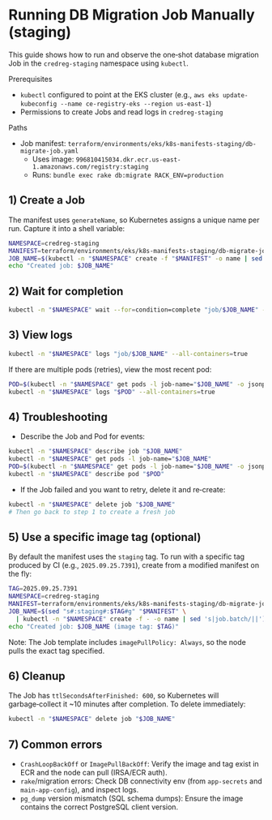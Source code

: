 # Running DB Migration Job Manually (staging)

This guide shows how to run and observe the one‑shot database migration Job in the `credreg-staging` namespace using `kubectl`.

Prerequisites
- `kubectl` configured to point at the EKS cluster (e.g., `aws eks update-kubeconfig --name ce-registry-eks --region us-east-1`)
- Permissions to create Jobs and read logs in `credreg-staging`

Paths
- Job manifest: `terraform/environments/eks/k8s-manifests-staging/db-migrate-job.yaml`
  - Uses image: `996810415034.dkr.ecr.us-east-1.amazonaws.com/registry:staging`
  - Runs: `bundle exec rake db:migrate RACK_ENV=production`

## 1) Create a Job
The manifest uses `generateName`, so Kubernetes assigns a unique name per run. Capture it into a shell variable:

```bash
NAMESPACE=credreg-staging
MANIFEST=terraform/environments/eks/k8s-manifests-staging/db-migrate-job.yaml
JOB_NAME=$(kubectl -n "$NAMESPACE" create -f "$MANIFEST" -o name | sed 's|job.batch/||')
echo "Created job: $JOB_NAME"
```

## 2) Wait for completion
```bash
kubectl -n "$NAMESPACE" wait --for=condition=complete "job/$JOB_NAME" --timeout=10m
```

## 3) View logs
```bash
kubectl -n "$NAMESPACE" logs "job/$JOB_NAME" --all-containers=true
```
If there are multiple pods (retries), view the most recent pod:
```bash
POD=$(kubectl -n "$NAMESPACE" get pods -l job-name="$JOB_NAME" -o jsonpath='{.items[-1:].0.metadata.name}')
kubectl -n "$NAMESPACE" logs "$POD" --all-containers=true
```

## 4) Troubleshooting
- Describe the Job and Pod for events:
```bash
kubectl -n "$NAMESPACE" describe job "$JOB_NAME"
kubectl -n "$NAMESPACE" get pods -l job-name="$JOB_NAME"
POD=$(kubectl -n "$NAMESPACE" get pods -l job-name="$JOB_NAME" -o jsonpath='{.items[-1:].0.metadata.name}')
kubectl -n "$NAMESPACE" describe pod "$POD"
```
- If the Job failed and you want to retry, delete it and re‑create:
```bash
kubectl -n "$NAMESPACE" delete job "$JOB_NAME"
# Then go back to step 1 to create a fresh job
```

## 5) Use a specific image tag (optional)
By default the manifest uses the `staging` tag. To run with a specific tag produced by CI (e.g., `2025.09.25.7391`), create from a modified manifest on the fly:
```bash
TAG=2025.09.25.7391
NAMESPACE=credreg-staging
MANIFEST=terraform/environments/eks/k8s-manifests-staging/db-migrate-job.yaml
JOB_NAME=$(sed "s#:staging#:$TAG#g" "$MANIFEST" \
  | kubectl -n "$NAMESPACE" create -f - -o name | sed 's|job.batch/||')
echo "Created job: $JOB_NAME (image tag: $TAG)"
```
Note: The Job template includes `imagePullPolicy: Always`, so the node pulls the exact tag specified.

## 6) Cleanup
The Job has `ttlSecondsAfterFinished: 600`, so Kubernetes will garbage‑collect it ~10 minutes after completion. To delete immediately:
```bash
kubectl -n "$NAMESPACE" delete job "$JOB_NAME"
```

## 7) Common errors
- `CrashLoopBackOff` or `ImagePullBackOff`: Verify the image and tag exist in ECR and the node can pull (IRSA/ECR auth).
- `rake`/migration errors: Check DB connectivity env (from `app-secrets` and `main-app-config`), and inspect logs.
- `pg_dump` version mismatch (SQL schema dumps): Ensure the image contains the correct PostgreSQL client version.
